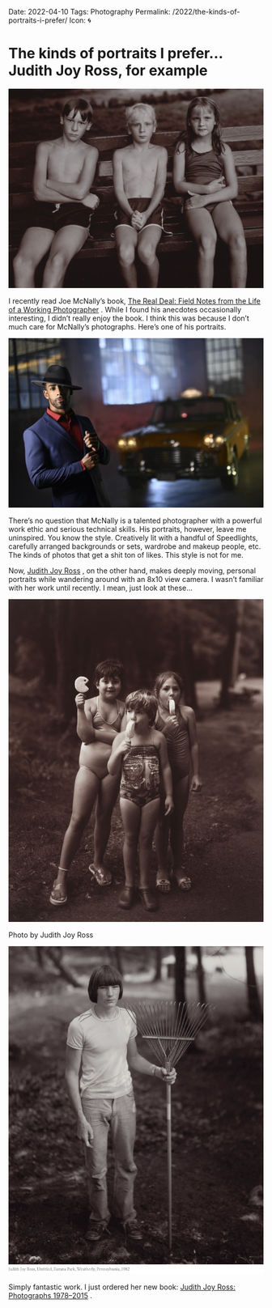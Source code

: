 Date: 2022-04-10
Tags: Photography
Permalink: /2022/the-kinds-of-portraits-i-prefer/
Icon: 🌀

# The kinds of portraits I prefer…Judith Joy Ross, for example

![Photo by Judith Joy Ross](/_img/2022/ross-4.png)

I recently read Joe McNally’s book, [The Real Deal: Field Notes from the Life of a Working Photographer](https://www.amazon.com/Real-Deal-Field-Working-Photographer/dp/1681988011/) . While I found his anecdotes occasionally interesting, I didn’t really enjoy the book. I think this was because I don’t much care for McNally’s photographs. Here’s one of his portraits.

![Photo by Joe McNally](/_img/2022/ross-1.png)

There’s no question that McNally is a talented photographer with a powerful work ethic and serious technical skills. His portraits, however, leave me uninspired. You know the style. Creatively lit with a handful of Speedlights, carefully arranged backgrounds or sets, wardrobe and makeup people, etc. The kinds of photos that get a shit ton of likes. This style is not for me.

Now, [Judith Joy Ross](https://en.wikipedia.org/wiki/Judith_Joy_Ross) , on the other hand, makes deeply moving, personal portraits while wandering around with an 8x10 view camera. I wasn’t familiar with her work until recently. I mean, just look at these…

![Photo by Judith Joy Ross](/_img/2022/ross-2.png)

Photo by Judith Joy Ross

![Photo by Judith Joy Ross](/_img/2022/ross-3.png)

Simply fantastic work. I just ordered her new book: [Judith Joy Ross: Photographs 1978–2015](https://www.amazon.com/gp/product/1597115223/) .